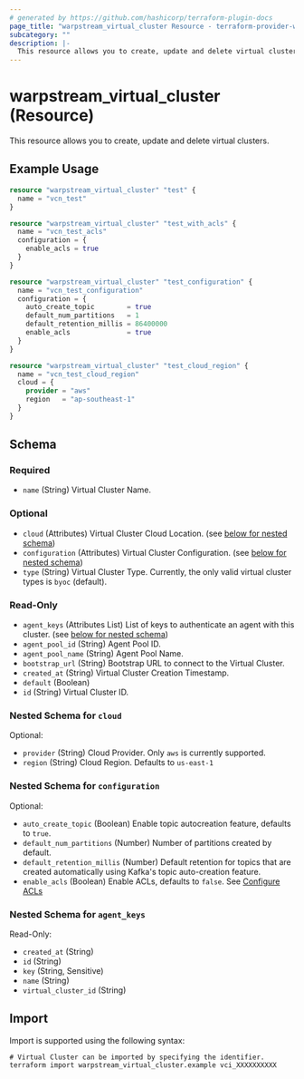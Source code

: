 ```yaml
---
# generated by https://github.com/hashicorp/terraform-plugin-docs
page_title: "warpstream_virtual_cluster Resource - terraform-provider-warpstream"
subcategory: ""
description: |-
  This resource allows you to create, update and delete virtual clusters.
---
```


# warpstream_virtual_cluster (Resource)

This resource allows you to create, update and delete virtual clusters.

## Example Usage

```terraform
resource "warpstream_virtual_cluster" "test" {
  name = "vcn_test"
}

resource "warpstream_virtual_cluster" "test_with_acls" {
  name = "vcn_test_acls"
  configuration = {
    enable_acls = true
  }
}

resource "warpstream_virtual_cluster" "test_configuration" {
  name = "vcn_test_configuration"
  configuration = {
    auto_create_topic        = true
    default_num_partitions   = 1
    default_retention_millis = 86400000
    enable_acls              = true
  }
}

resource "warpstream_virtual_cluster" "test_cloud_region" {
  name = "vcn_test_cloud_region"
  cloud = {
    provider = "aws"
    region   = "ap-southeast-1"
  }
}
```

<!-- schema generated by tfplugindocs -->
## Schema

### Required

- `name` (String) Virtual Cluster Name.

### Optional

- `cloud` (Attributes) Virtual Cluster Cloud Location. (see [below for nested schema](#nestedatt--cloud))
- `configuration` (Attributes) Virtual Cluster Configuration. (see [below for nested schema](#nestedatt--configuration))
- `type` (String) Virtual Cluster Type. Currently, the only valid virtual cluster types is `byoc` (default).

### Read-Only

- `agent_keys` (Attributes List) List of keys to authenticate an agent with this cluster. (see [below for nested schema](#nestedatt--agent_keys))
- `agent_pool_id` (String) Agent Pool ID.
- `agent_pool_name` (String) Agent Pool Name.
- `bootstrap_url` (String) Bootstrap URL to connect to the Virtual Cluster.
- `created_at` (String) Virtual Cluster Creation Timestamp.
- `default` (Boolean)
- `id` (String) Virtual Cluster ID.

<a id="nestedatt--cloud"></a>
### Nested Schema for `cloud`

Optional:

- `provider` (String) Cloud Provider. Only `aws` is currently supported.
- `region` (String) Cloud Region. Defaults to `us-east-1`


<a id="nestedatt--configuration"></a>
### Nested Schema for `configuration`

Optional:

- `auto_create_topic` (Boolean) Enable topic autocreation feature, defaults to `true`.
- `default_num_partitions` (Number) Number of partitions created by default.
- `default_retention_millis` (Number) Default retention for topics that are created automatically using Kafka's topic auto-creation feature.
- `enable_acls` (Boolean) Enable ACLs, defaults to `false`. See [Configure ACLs](https://docs.warpstream.com/warpstream/configuration/configure-acls)


<a id="nestedatt--agent_keys"></a>
### Nested Schema for `agent_keys`

Read-Only:

- `created_at` (String)
- `id` (String)
- `key` (String, Sensitive)
- `name` (String)
- `virtual_cluster_id` (String)

## Import

Import is supported using the following syntax:

```shell
# Virtual Cluster can be imported by specifying the identifier.
terraform import warpstream_virtual_cluster.example vci_XXXXXXXXXX
```
